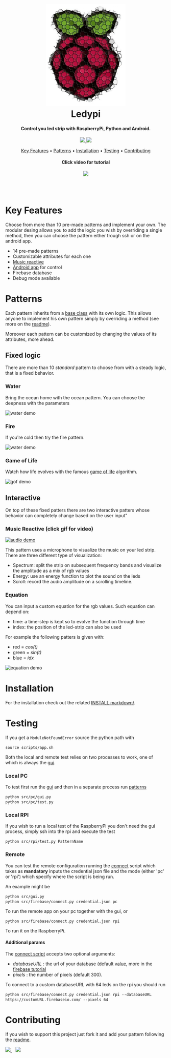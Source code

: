 <h1 align="center">
  <br>
    <img src="Resources/logo.png"  width="250"></a>
  <br>
  Ledypi
</h1>

<h4 align="center">Control you led strip with  RaspberryPi, Python and Android</a>.</h4>

<p align="center">
  <a href="https://www.python.org/">
    <img src="https://forthebadge.com/images/badges/made-with-python.svg"
         a>
  </a>
  <a href="https://forthebadge.com/images/badges/built-with-love.svg">
      <img src="https://forthebadge.com/images/badges/built-with-love.svg">
  </a>

</p>

<p align="center">
  <a href="#key-features">Key Features</a> •
  <a href="#Patterns">Patterns</a> •
  <a href="#Installation">Installation</a> •
  <a href="#Testing">Testing</a> •
  <a href="#Contributing">Contributing</a>
</p>

<h4 align="center">
  Click video for tutorial 
</h4>

<p align="center" 
    href="http://www.youtube.com/watch?v=k1sSvwABXCE">
    <img src="Resources/tutorial_demo.gif">
</p>


<br>
<br>



# Key Features
Choose from more than 10 pre-made patterns and implement your own.
The modular desing allows you to add the logic you wish by overriding a single method, then you can choose the pattern either trough ssh or on the android app.

- 14 pre-made patterns
- Customizable attributes for each one
- [Music reactive](#music-reactive-click-gif-for-video) 
- [Android app](AppInventor) for control 
- Firebase database
- Debug mode available 

# Patterns
Each pattern inherits from a [base class](src/patterns/default.py) with its own logic. This allows anyone to implement his own pattern simply by overriding a method (see more on the [readme](patterns/README.md)).

Moreover each pattern can be customized by changing the values of its attributes, more ahead.

## Fixed logic
There are more than 10 _standard_ pattern to choose from with a steady logic, that is a fixed behavior.

<h3 >Water</h3>

Bring the ocean home with the ocean pattern. You can choose the deepness with the parameters

![water demo](Resources/water_demo.gif)

<h3 >Fire</h3>

If you're cold then try the fire pattern.

![water demo](Resources/fire_demo.gif)

<h3 >Game of Life</h3>

Watch how life evolves with the famous [game of life](https://en.wikipedia.org/wiki/Conway%27s_Game_of_Life) algorithm.

![gof demo](Resources/gof_demo.gif)



## Interactive
On top of these fixed patters there are two interactive patters whose behavior can completely change based on the user input"

### Music Reactive (click gif for video)
[![audio demo](Resources/audio_demo2.gif)](https://youtu.be/7PXDBr3uZmA) 

This pattern uses a microphone to visualize the music on your led strip. There are three different type of visualization:
- Spectrum: split the strip on subsequent frequency bands and visualize the amplitude as a mix of rgb values
- Energy: use an energy function to plot the sound on the leds
- Scroll: record the audio amplitude on a scrolling timeline.

### Equation
You can input a custom equation for the rgb values. Such equation can depend on:
- time: a time-step is kept so to evolve the function through time
- index: the position of the led-strip can also be used

For example the following patters is given with:
- red = _cos(t)_
- green = _sin(t)_
- blue = _idx_

![equation demo](Resources/equation_demo.gif)

# Installation 
For the installation check out the related [INSTALL markdown/](markdowns/INSTALL.md).

# Testing
If you get a `ModuleNotFoundError` source the python path with
```shell script
source scripts/app.sh  
```
Both the local and remote test relies on two processes to work, one of which is always the [gui](src/pc/gui.py).

### Local PC
To test first run the [gui](src/pc/gui.py) and then in a separate process run [patterns](./src/pc/test.py)
```shell script
python src/pc/gui.py
python src/pc/test.py
```

### Local RPI
If you wish to run a local test of the RaspberryPi you don't need the gui process, simply ssh into the rpi and execute the test

```shell script
python src/rpi/test.py PatternName 
```

### Remote 

You can test the remote configuration running the [connect](src/firebase/control.py) script which takes as **mandatory** inputs 
the credential json file and the mode (either 'pc' or 'rpi') which specify where the script is being run.

An example might be
```shell script
python src/gui.py
python src/firebase/connect.py credential.json pc
```
To run the remote app on your pc together with the gui, or 

```shell script
python src/firebase/connect.py credential.json rpi
```
To run it on the RaspberryPi.

#### Additional params
The [connect script](src/firebase/control.py)  accepts two optional arguments:
- _databaseURL_ : the url of your database (default [value](https://ledypie.firebaseio.com/), more in the [firebase tutorial](https://rominirani.com/tutorial-mit-app-inventor-firebase-4be95051c325)
- _pixels_ : the number of pixels (default 300).

To connect to a custom databaseURL with 64 leds on the rpi you should run

```shell script
python src/firebase/connect.py credential.json rpi --databaseURL https://customURL.firebaseio.com/ --pixels 64
```

# Contributing
If you wish to support this project just fork it and add your pattern following the [readme](src/patterns/README.md).

<a href="https://paypal.me/dizzi17">
  <img src="https://img.shields.io/badge/-donate-0079C1.svg?style=for-the-badge&logo=paypal">
</a>
&nbsp;&nbsp
<a href="https://www.linkedin.com/in/nicol%C3%B2-brandizzi-04091b153/">
  <img src="https://img.shields.io/badge/-LinkedIn-2867b2.svg?style=for-the-badge&logo=linkedin">
</a>